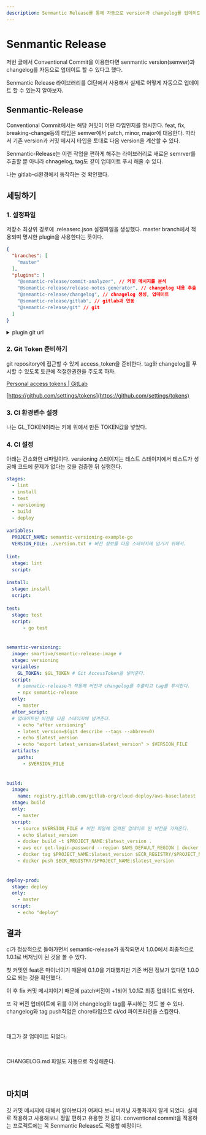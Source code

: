 ```yaml
---
description: Senmantic Release를 통해 자동으로 version과 changelog를 업데이트하자.
---
```


# Senmantic Release



저번 글에서 Conventional Commit을 이용한다면 senmantic version(semver)과 changelog를 자동으로 업데이트 할 수 있다고 했다.&#x20;

Senmantic Release 라이브러리를 CI단에서 사용해서 실제로 어떻게 자동으로 업데이트 할 수 있는지 알아보자.



## Senmantic-Release

Conventional Commit에서는 해당 커밋이 어떤 타입인지를 명시한다. feat, fix, breaking-change등의 타입은 semver에서 patch, minor, major에 대응한다. 따라서 기존 version과 커밋 메시지 타입을 토대로 다음 version을 계산할 수 있다.

Senmantic-Release는 이런 작업을 편하게 해주는 라이브러리로 새로운 semrver를 추출할 뿐 아니라 chnagelog, tag도 같이 업데이트 푸시 해줄 수 있다.&#x20;

나는 gitlab-ci환경에서 동작하는 것 확인했다.



## 세팅하기

### 1. 설정파일 &#x20;

저장소 최상위 경로에 .releaserc.json 설정파일을 생성했다. master branch에서 적용되며 명시한 plugin을 사용한다는 뜻이다.&#x20;

```json
{
  "branches": [
    "master"
  ],
  "plugins": [
    "@semantic-release/commit-analyzer", // 커밋 메시지를 분석 
    "@semantic-release/release-notes-generator", // changelog 내용 추출 
    "@semantic-release/changelog", // chnagelog 생성, 업데이트
    "@semantic-release/gitlab", // gitlab과 연동 
    "@semantic-release/git" // git
  ]
}
```

<details>

<summary>plugin git url</summary>

[https://github.com/semantic-release/commit-analyzer](https://github.com/semantic-release/commit-analyzer)

[https://github.com/semantic-release/release-notes-generator](https://github.com/semantic-release/release-notes-generator)

[https://github.com/semantic-release/changelog](https://github.com/semantic-release/changelog)



</details>



### 2. Git Token 준비하기

git repository에 접근할 수 있게 access\_token을 준비한다. tag와 changelog를 푸시할 수 있도록 토큰에 적절한권한을 주도록 하자.&#x20;

[Personal access tokens | GitLab](https://docs.gitlab.com/ee/user/profile/personal\_access\_tokens.html)

[https://github.com/settings/tokens](https://github.com/settings/tokens)

###

### 3. CI 환경변수 설정&#x20;

나는 GL\_TOKEN이라는 키에 위에서 만든 TOKEN값을 넣었다.&#x20;



### 4.  CI 설정

아래는 간소화한 ci파일이다. versioning 스테이지는 테스트 스테이지에서 테스트가 성공해 코드에 문제가 없다는 것을 검증한 뒤 실행한다.&#x20;



```yaml
stages:
  - lint
  - install
  - test
  - versioning
  - build
  - deploy

variables:
  PROJECT_NAME: semantic-versioning-example-go
  VERSION_FILE: ./version.txt # 버전 정보를 다음 스테이지에 넘기기 위해서.

lint:
  stage: lint
  script:

install:
  stage: install
  script:
        
test:
  stage: test
  script:
      - go test


semantic-versioning:
  image: smartive/semantic-release-image # 
  stage: versioning
  variables:
    GL_TOKEN: $GL_TOKEN # Git AccessToken을 넣어준다. 
  script:
    # semnatic-release가 작동해 버전과 changelog를 추출하고 tag를 푸시한다.
    - npx semantic-release 
  only:
    - master
  after_script:
  # 업데이트된 버전을 다음 스테이지에 넘겨준다. 
    - echo "after versioning"
    - latest_version=$(git describe --tags --abbrev=0)
    - echo $latest_version
    - echo "export latest_version=$latest_version" > $VERSION_FILE
  artifacts:
    paths:
      - $VERSION_FILE


build:
  image:
    name: registry.gitlab.com/gitlab-org/cloud-deploy/aws-base:latest
  stage: build
  only:
    - master
  script:
    - source $VERSION_FILE # 버전 파일에 입력된 업데이트 된 버전을 가져온다.
    - echo $latest_version
    - docker build -t $PROJECT_NAME:$latest_version .
    - aws ecr get-login-password --region $AWS_DEFAULT_REGION | docker login --username AWS --password-stdin $ECR_REGISTRY
    - docker tag $PROJECT_NAME:$latest_version $ECR_REGISTRY/$PROJECT_NAME:$latest_version # 이후 ecr tag에도 적용한다.
    - docker push $ECR_REGISTRY/$PROJECT_NAME:$latest_version


deploy-prod:
  stage: deploy
  only:
    - master
  script:
    - echo "deploy"
```

##

## 결과

ci가 정상적으로 돌아가면서 semantic-release가 동작되면서 1.0.0에서 최종적으로 1.0.1로 버저닝이 된 것을 볼 수 있다.&#x20;

첫 커밋인 feat은 마이너이기 때문에 0.1.0을 기대했지만 기존 버전 정보가 없다면 1.0.0으로 되는 것을 확인했다.&#x20;

이 후 fix 커밋 메시지이기 때문에 patch버전이 +1되어 1.0.1로 최종 업데이트 되었다.

또 각 버전 업데이트에 뒤를 이어 changelog와 tag를 푸시하는 것도 볼 수 있다. changelog와 tag push작업은 chore타입으로 ci/cd 파이프라인을 스킵한다.

<figure><img src="../../.gitbook/assets/스크린샷 2023-01-31 오후 5.52.33.png" alt=""><figcaption></figcaption></figure>

태그가 잘 업데이트 되었다.&#x20;

<figure><img src="../../.gitbook/assets/스크린샷 2023-01-31 오후 5.54.14.png" alt=""><figcaption></figcaption></figure>

CHANGELOG.md 파일도 자동으로 작성해준다.

<figure><img src="../../.gitbook/assets/스크린샷 2023-01-31 오후 5.53.59.png" alt=""><figcaption></figcaption></figure>



## 마치며&#x20;

깃 커밋 메시지에 대해서 알아보다가 어쩌다 보니 버저닝 자동화까지 알게 되었다. 실제로 적용하고 사용해보니 정말 편하고 유용한 것 같다. conventional commit을 적용하는 프로젝트에는 꼭 Senmantic Release도 적용할 예정이다.

